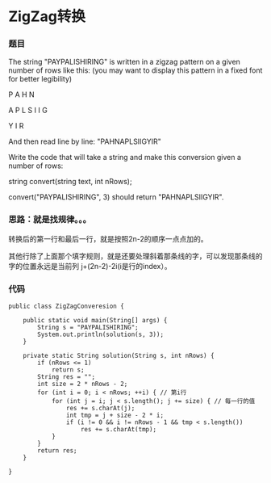 # ZigZag转换

###  题目

The string "PAYPALISHIRING" is written in a zigzag pattern on a given number of rows like this: (you may want to display this pattern in a fixed font for better legibility)


 P   A   H   N

 A P L S I I G

 Y   I   R

 And then read line by line: "PAHNAPLSIIGYIR"


 Write the code that will take a string and make this conversion given a number of rows:

 string convert(string text, int nRows);

 convert("PAYPALISHIRING", 3) should return "PAHNAPLSIIGYIR".

### 思路：就是找规律。。。

转换后的第一行和最后一行，就是按照2n-2的顺序一点点加的。

其他行除了上面那个填字规则，就是还要处理斜着那条线的字，可以发现那条线的字的位置永远是当前列
j+(2n-2)-2i(i是行的index）。


### 代码
	public class ZigZagConveresion {
	
		public static void main(String[] args) {
			String s = "PAYPALISHIRING";
			System.out.println(solution(s, 3));
		}
	
		private static String solution(String s, int nRows) {
			if (nRows <= 1)
				return s;
			String res = "";
			int size = 2 * nRows - 2;
			for (int i = 0; i < nRows; ++i) { // 第i行
				for (int j = i; j < s.length(); j += size) { // 每一行的值
					res += s.charAt(j);
					int tmp = j + size - 2 * i;
					if (i != 0 && i != nRows - 1 && tmp < s.length())
						res += s.charAt(tmp);
				}
			}
			return res;
		}
	
	}

